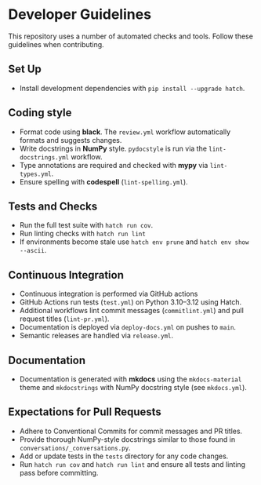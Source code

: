 # Developer Guidelines

This repository uses a number of automated checks and tools. Follow these guidelines when contributing.

## Set Up
- Install development dependencies with `pip install --upgrade hatch`.

## Coding style
- Format code using **black**. The `review.yml` workflow automatically formats and suggests changes.
- Write docstrings in **NumPy** style. `pydocstyle` is run via the `lint-docstrings.yml` workflow.
- Type annotations are required and checked with **mypy** via `lint-types.yml`.
- Ensure spelling with **codespell** (`lint-spelling.yml`).

## Tests and Checks
- Run the full test suite with `hatch run cov`.
- Run linting checks with `hatch run lint`
- If environments become stale use `hatch env prune` and `hatch env show --ascii`.

## Continuous Integration
- Continuous integration is performed via GitHub actions
- GitHub Actions run tests (`test.yml`) on Python 3.10–3.12 using Hatch.
- Additional workflows lint commit messages (`commitlint.yml`) and pull request titles (`lint-pr.yml`).
- Documentation is deployed via `deploy-docs.yml` on pushes to `main`.
- Semantic releases are handled via `release.yml`.

## Documentation
- Documentation is generated with **mkdocs** using the `mkdocs-material` theme and `mkdocstrings` with NumPy docstring style (see `mkdocs.yml`).

## Expectations for Pull Requests
- Adhere to Conventional Commits for commit messages and PR titles.
- Provide thorough NumPy-style docstrings similar to those found in `conversations/_conversations.py`.
- Add or update tests in the `tests` directory for any code changes.
- Run `hatch run cov` and `hatch run lint` and ensure all tests and linting pass before committing.


